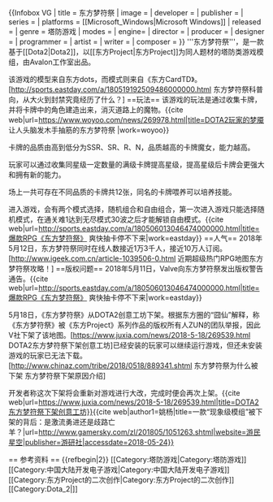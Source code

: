 {{Infobox VG
| title = 东方梦符祭
| image =
| developer = 
| publisher = 
| series =
| platforms = [[Microsoft_Windows|Microsoft Windows]]
| released = 
| genre = 塔防游戏
| modes =
| engine= 
| director = 
| producer =
| designer =
| programmer =
| artist =
| writer =
| composer =
}}
'''东方梦符祭'''，是一款基于[[Dota2|Dota2]]，以[[东方Project|东方Project]]为同人题材的塔防类游戏模组，由Avalon工作室出品。

该游戏的模型来自东方dots，而模式则来自《东方CardTD》。<ref>[http://sports.eastday.com/a/180519192509486000000.html 东方梦符祭科普向，从大火到封禁究竟经历了什么？]</ref>
==玩法==
该游戏的玩法是通过收集卡牌，并将卡牌中的角色建造出来，消灭道路上的魔物。<ref name=woyoo>{{cite web|url=https://www.woyoo.com/news/269978.html|title=DOTA2玩家的梦魇 让人头脑发木手抽筋的东方梦符祭
|work=woyoo}}</ref>

卡牌的品质由高到低分为SSR、SR、R、N，品质越高的卡牌魔女，能力越高。<ref name=woyoo></ref>

玩家可以通过收集同星级一定数量的满级卡牌提高星级，提高星级后卡牌会更强大和拥有新的能力。<ref name=eastday1></ref>

场上一共可存在不同品质的卡牌共12张，同名的卡牌喂养可以培养技能。<ref name=eastday1></ref>

进入游戏，会有两个模式选择，随机组合和自由组合，第一次进入游戏只能选择随机模式，在通关难1达到无尽模式30波之后才能解锁自由模式。<ref name=eastday1>{{cite web|url=http://sports.eastday.com/a/180506013046474000000.html|title=爆款RPG《东方梦符祭》 爽快抽卡停不下来|work=eastday}}</ref>
==人气==
2018年5月12日，东方梦符祭同时在线人数接近1万3千人，接近10万人订阅。<ref>[http://www.igeek.com.cn/article-1039506-0.html 近期超级热门RPG地图东方梦符祭攻略！]</ref>
==版权问题==
2018年5月11日，Valve向东方梦符祭发出版权警告通告。<ref name=eastday2>{{cite web|url=http://sports.eastday.com/a/180506013046474000000.html|title=爆款RPG《东方梦符祭》 爽快抽卡停不下来|work=eastday}}</ref>

5月18日，《东方梦符祭》从DOTA2创意工坊下架。根据东方圈的“囧仙”解释，称《东方梦符祭》被《东方Project》系列作品的版权所有人ZUN的团队举报，因此V社下架了该地图。<ref>[https://www.juxia.com/news/2018-5-18/269539.html DOTA2东方梦符祭下架创意工坊]</ref>已经安装的玩家可以继续运行游戏，但还未安装游戏的玩家已无法下载。<ref>[http://www.chinaz.com/tribe/2018/0518/889341.shtml 东方梦符祭为什么被下架 东方梦符祭下架原因介绍]</ref>

开发者称这次下架将会重新对游戏进行大改，完成时便会再次上架。<ref name=juxia>{{cite web|url=https://www.juxia.com/news/2018-5-18/269539.html|title=DOTA2东方梦符祭下架创意工坊}}</ref><ref>{{cite web|author1=姚杨|title=一款“现象级模组”被下架的背后：是激流勇进还是歧路亡羊？|url=http://www.gamersky.com/zl/201805/1051263.shtml|website=游民星空|publisher=游研社|accessdate=2018-05-24}}</ref>

== 参考资料 ==
{{refbegin|2}}
[[Category:塔防游戏|Category:塔防游戏]]
[[Category:中国大陆开发电子游戏|Category:中国大陆开发电子游戏]]
[[Category:东方Project的二次创作|Category:东方Project的二次创作]]
[[Category:Dota_2|]]